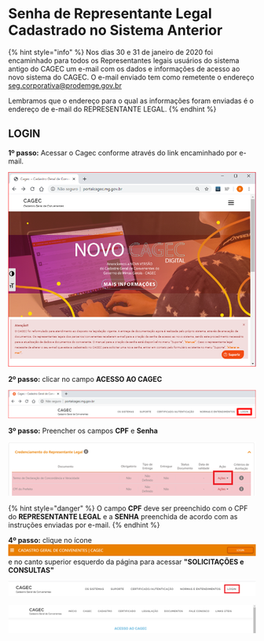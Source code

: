 # Senha de Representante Legal Cadastrado no Sistema Anterior

{% hint style="info" %}
Nos dias 30 e 31 de janeiro de 2020 foi encaminhado para todos os Representantes legais usuários do sistema antigo do CAGEC um e-mail com os dados e informações de acesso ao novo sistema do CAGEC. O e-mail enviado tem como remetente o endereço seg.corporativa@prodemge.gov.br

Lembramos que o endereço para o qual as informações foram enviadas é o endereço de e-mail do REPRESENTANTE LEGAL.
{% endhint %}

## **LOGIN**

**1º passo:** Acessar o Cagec conforme através do link encaminhado por e-mail.

![](../.gitbook/assets/pagina-inicial-cagec.PNG)



**2º passo:** clicar no campo **ACESSO AO CAGEC**

![](../.gitbook/assets/novo-cagec-login.PNG)

**3º passo:** Preencher os campos **CPF** e **Senha**

![](../.gitbook/assets/image%20%2865%29.png)

{% hint style="danger" %}
O campo **CPF** deve ser preenchido com o CPF do **REPRESENTANTE LEGAL** e a **SENHA** preenchida de acordo com as instruções enviadas por e-mail.
{% endhint %}


**4º passo:** clique no ícone ![](../.gitbook/assets/image%20%2821%29.png) e no canto superior esquerdo da página para acessar   **"SOLICITAÇÕES e CONSULTAS"**

![](../.gitbook/assets/image%20%2820%29.png)

![](../.gitbook/assets/image%20%2818%29.png)


